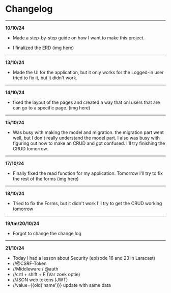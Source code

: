 # Changelog

***
**10/10/24**

- Made a step-by-step guide on how I want to make this project.


- I finalized the ERD
  (img here)

***

**13/10/24**

- Made the UI for the application, but it only works for the Logged-in user tried to fix it, but it didn't work.

***

**14/10/24**

- fixed the layout of the pages and created a way that onl users that are can go to a specific page.
  (img here)

***

**15/10/24**

- Was busy with making the model and migration. the migration part went well, but I don't really understand the model
  part. I also was busy with figuring out how to make an CRUD and got confused. I'll try finishing the CRUD tomorrow.

***

**17/10/24**

- Finally fixed the read function for my application. Tomorrow I'll try to fix the rest of the forms
  (img here)

***

**18/10/24**

- Tried to fix the Forms, but it didn't work I'll try to get the CRUD working tomorrow

***

**19/tm/20/10/24**

- Forgot to change the change log

***

**21/10/24**

- Today I had a lesson about Security (episode 16 and 23 in Laracast)
- //@CSRF-Token
- //Middleware / @auth
- //crtl + shift + F (Var zoek optie)
- //JSON web tokens (JWT)
- //value={{old('name')}} update with same data 
